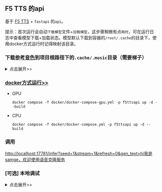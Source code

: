 ## F5 TTS 的api

基于 [F5 TTS](https://github.com/SWivid/F5-TTS) + `fastapi` 的`api`。

提示：首次运行会自动`下载模型`文件+`加载模型`，这步骤稍微有点`耗时`，可在运行日志中查看模型下载+加载状态。模型默认下载到容器的`/root/.cache`的目录下，使用docker方式运行时记得映射该目录。


### 下载[参考音色](https://github.com/Samge0/ttsmaker-download/releases/tag/v0.0.1)到项目根路径下的`.cache/.music`目录（需要梯子）
 
<details> <summary>点击展开>></summary>

- linux/mac环境：
    ```shell
    chmod +x scripts/download_maker_tts.sh

    sh scripts/download_maker_tts.sh
    ```

- windows环境：

    手动下载[参考音色](https://github.com/Samge0/ttsmaker-download/releases/tag/v0.0.1)并将`output`下的音色文件解压到项目根路径下的`.cache/.music`目录
    
</details>


### [docker方式运行>>](docker/README.md)

- GPU
    ```shell
    docker compose -f docker/docker-compose-gpu.yml -p f5ttsapi up -d --build
    ```
    
- CPU
    ```shell
    docker compose -f docker/docker-compose.yml -p f5ttsapi up -d --build
    ```

### 调用

 [http://localhost:17781/infer?seed=1&stream=1&refresh=0&gen_text=hi我是samge，欢迎使用语音克隆服务](http://localhost:17781/infer?seed=1&stream=1&refresh=0&gen_text=hi我是samge，欢迎使用语音克隆服务)


### [可选] 本地调试

<details> <summary>点击展开>></summary>
- 克隆项目&进入项目根路径

- 使用[Vscode 的 Dev Container](.devcontainer/README.md)方式进入容器环境

- 运行
    ```shell
    python main.py
    ```
</details>
